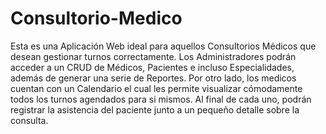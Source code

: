 # Consultorio-Medico
Esta es una Aplicación Web ideal para aquellos Consultorios Médicos que desean gestionar turnos correctamente. Los Administradores podrán acceder a un CRUD de Médicos, Pacientes e incluso Especialidades, además de generar una serie de Reportes. Por otro lado, los medicos cuentan con un Calendario el cual les permite visualizar cómodamente todos los turnos agendados para si mismos. Al final de cada uno, podrán registrar la asistencia del paciente junto a un pequeño detalle sobre la consulta.

